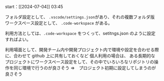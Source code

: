 start：[[2024-07-04]] 03:45

フォルダ設定として、 `.vscode/settings.json`があり、それの複数フォルダ版
ワークスペース設定として、 `.code-workspace` がある。

利用方法としては、`.code-workspace` をつくって、setitngs.json のように設定すればよい。

利用場面として、開発チーム内や開発プロジェクト内で環境や設定を合わせる際に、合わせて github 上に共有しておくなど
個人利用の場合は、 ある長期的なプロジェクトにワークスペース設定をして、その中でいろいろなリポジトリの操作を同じ環境で行うのが良さそう
=>　プロジェクト初期に設定してしまうのが良さそう
